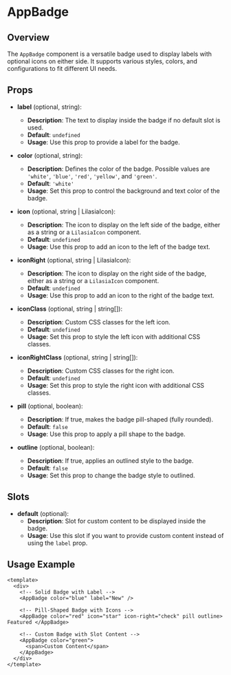 # AppBadge

## Overview

The `AppBadge` component is a versatile badge used to display labels with optional icons on either side. It supports various styles, colors, and configurations to fit different UI needs.

## Props

- **label** (optional, string):

  - **Description**: The text to display inside the badge if no default slot is used.
  - **Default**: `undefined`
  - **Usage**: Use this prop to provide a label for the badge.

- **color** (optional, string):

  - **Description**: Defines the color of the badge. Possible values are `'white'`, `'blue'`, `'red'`, `'yellow'`, and `'green'`.
  - **Default**: `'white'`
  - **Usage**: Set this prop to control the background and text color of the badge.

- **icon** (optional, string | LilasiaIcon):

  - **Description**: The icon to display on the left side of the badge, either as a string or a `LilasiaIcon` component.
  - **Default**: `undefined`
  - **Usage**: Use this prop to add an icon to the left of the badge text.

- **iconRight** (optional, string | LilasiaIcon):

  - **Description**: The icon to display on the right side of the badge, either as a string or a `LilasiaIcon` component.
  - **Default**: `undefined`
  - **Usage**: Use this prop to add an icon to the right of the badge text.

- **iconClass** (optional, string | string[]):

  - **Description**: Custom CSS classes for the left icon.
  - **Default**: `undefined`
  - **Usage**: Set this prop to style the left icon with additional CSS classes.

- **iconRightClass** (optional, string | string[]):

  - **Description**: Custom CSS classes for the right icon.
  - **Default**: `undefined`
  - **Usage**: Set this prop to style the right icon with additional CSS classes.

- **pill** (optional, boolean):

  - **Description**: If true, makes the badge pill-shaped (fully rounded).
  - **Default**: `false`
  - **Usage**: Use this prop to apply a pill shape to the badge.

- **outline** (optional, boolean):
  - **Description**: If true, applies an outlined style to the badge.
  - **Default**: `false`
  - **Usage**: Set this prop to change the badge style to outlined.

## Slots

- **default** (optional):
  - **Description**: Slot for custom content to be displayed inside the badge.
  - **Usage**: Use this slot if you want to provide custom content instead of using the `label` prop.

## Usage Example

```vue
<template>
  <div>
    <!-- Solid Badge with Label -->
    <AppBadge color="blue" label="New" />

    <!-- Pill-Shaped Badge with Icons -->
    <AppBadge color="red" icon="star" icon-right="check" pill outline> Featured </AppBadge>

    <!-- Custom Badge with Slot Content -->
    <AppBadge color="green">
      <span>Custom Content</span>
    </AppBadge>
  </div>
</template>
```
